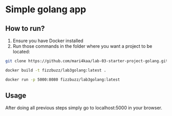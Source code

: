 # Simple golang app

## How to run?

1. Ensure you have Docker installed
2. Run those commands in the folder where you want a project to be located:

```bash
git clone https://github.com/mari4kaa/lab-03-starter-project-golang.git
```

```bash
docker build -t fizzbuzz/lab3golang:latest .
```

```bash
docker run -p 5000:8080 fizzbuzz/lab3golang:latest
```

## Usage

After doing all previous steps simply go to localhost:5000 in your browser.